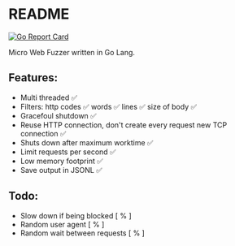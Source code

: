 # README
[![Go Report Card](https://goreportcard.com/badge/github.com/dpanic/fuzzer)](https://goreportcard.com/report/github.com/dpanic/fuzzer)

Micro Web Fuzzer written in Go Lang.


## Features:
- Multi threaded ✅
- Filters:
    http codes ✅
    words ✅
    lines ✅
    size of body ✅
- Gracefoul shutdown ✅
- Reuse HTTP connection, don't create every request new TCP connection ✅
- Shuts down after maximum worktime ✅
- Limit requests per second ✅
- Low memory footprint ✅
- Save output in JSONL ✅

## Todo:
- Slow down if being blocked [ % ]
- Random user agent [ % ]
- Random wait between requests [ % ]


